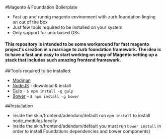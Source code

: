 #Magento & Foundation Boilerplate
 - Fast up and runnig magento environment with zurb foundation linging on out of the box
 - Just few tools required to be installed on your system.
 - Only support for unix based OSs


#### This repository is intended to be some workaround for fast magento project's creation in a marriage to zurb foundation framework. The idea is to have a fast and easy to start working on copy of Magento setting up a stack that includes such amazing frontend framework.

 
##Tools required to be installed:
 - [Modman](https://github.com/colinmollenhour/modman) 
 - [NodeJS](http://nodejs.org/) - download & install
 - [Gulp](https://github.com/gulpjs/gulp) - `$ npm install -g gulp`
 - [Bower](http://bower.io/) - `$ npm install -g bower`

##Installation

 - Inside the skin/frontend/adendum/default run `npm install` to install node_modules locally
 - Inside the skin/frontend/adendum/default you must run `bower install` in order to install Foundations dependencies and bower components)
